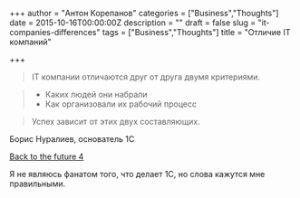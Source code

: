 +++
author = "Антон Корепанов"
categories = ["Business","Thoughts"]
date = 2015-10-16T00:00:00Z
description = ""
draft = false
slug = "it-companies-differences"
tags = ["Business","Thoughts"]
title = "Отличие IT компаний"

+++


> IT компании отличаются друг от друга двумя критериями.

>- Каких людей они набрали
>- Как организовали их рабочий процесс

>Успех зависит от этих двух составляющих.

Борис Нуралиев, основатель 1С

[Back to the future 4](https://youtu.be/TmWC6163BoQ?t=3h24m30s)

Я не являюсь фанатом того, что делает 1C, но слова кажутся мне правильными.


